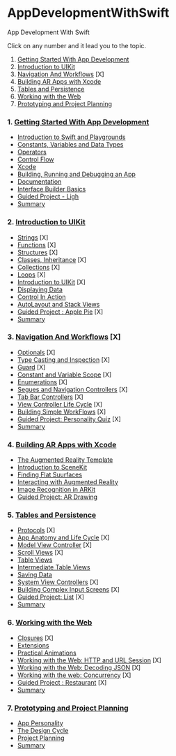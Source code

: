 # AppDevelopmentWithSwift

App Development With Swift

Click on any number and it lead you to the topic.

1. [Getting Started With App Development](https://github.com/c4arl0s/AppDevelopmentWithSwift#1-getting-started-with-app-development)
2. [Introduction to UIKit](https://github.com/c4arl0s/AppDevelopmentWithSwift#2-introduction-to-uikit)
3. [Navigation And Workflows](https://github.com/c4arl0s/AppDevelopmentWithSwift#3-navigation-and-workflows-x) [X]
4. [Building AR Apps with Xcode](https://github.com/c4arl0s/AppDevelopmentWithSwift#4-building-ar-apps-with-xcode)
5. [Tables and Persistence](https://github.com/c4arl0s/AppDevelopmentWithSwift#5-tables-and-persistence)
6. [Working with the Web](https://github.com/c4arl0s/AppDevelopmentWithSwift#6-working-with-the-web)
7. [Prototyping and Project Planning](https://github.com/c4arl0s/AppDevelopmentWithSwift#7-prototyping-and-project-planning)


### 1. [Getting Started With App Development]()
   * [Introduction to Swift and Playgrounds]()
   * [Constants, Variables and Data Types]()
   * [Operators]()
   * [Control Flow]()
   * [Xcode]()
   * [Building, Running and Debugging an App]()
   * [Documentation]()
   * [Interface Builder Basics]()
   * [Guided Project - Ligh]()
   * [Summary]()
### 2. [Introduction to UIKit]()
   * [Strings](https://github.com/c4arl0s/Swift#string--menu) [X]
   * [Functions](https://github.com/c4arl0s/Swift#functions) [X]
   * [Structures](https://github.com/c4arl0s/Swift#structures--menu) [X]
   * [Classes, Inheritance](https://github.com/c4arl0s/Swift#classes-and-inheritance--menu) [X]
   * [Collections](https://github.com/c4arl0s/Swift#collections--menu) [X]
   * [Loops](https://github.com/c4arl0s/Swift#loops) [X]
   * [Introduction to UIKit](https://github.com/c4arl0s/IntroductionToUIKit) [X]
   * [Displaying Data]()
   * [Control In Action]()
   * [AutoLayout and Stack Views](https://github.com/c4arl0s/AutoLayoutsAndStackViews)
   * [Guided Project : Apple Pie](https://github.com/c4arl0s/ApplePieApp) [X]
   * [Summary]()
### 3. [Navigation And Workflows](https://github.com/c4arl0s/NavigationAndWorkflows) [X]
   * [Optionals](https://github.com/c4arl0s/Optionals) [X]
   * [Type Casting and Inspection](https://github.com/c4arl0s/TypeCastingAndInspection) [X]
   * [Guard](https://github.com/c4arl0s/Guard) [X]
   * [Constant and Variable Scope](https://github.com/c4arl0s/ConstantAndVariableScope) [X]
   * [Enumerations](https://github.com/c4arl0s/Enumerationshttps://github.com/c4arl0s/Enumerations) [X]
   * [Segues and Navigation Controllers](https://github.com/c4arl0s/SeguesAndNavigationControllers) [X]
   * [Tab Bar Controllers](https://github.com/c4arl0s/TabBarControllers) [X]
   * [View Controller Life Cycle](https://github.com/c4arl0s/ViewControllerLifeCycle) [X]
   * [Building Simple WorkFlows](https://github.com/c4arl0s/BuildingSimpleWorkflows) [X]
   * [Guided Project: Personality Quiz](https://github.com/c4arl0s/PersonalityQuiz) [X]
   * [Summary]()
### 4. [Building AR Apps with Xcode]()
   * [The Augmented Reality Template]()
   * [Introduction to SceneKit]()
   * [Finding Flat Suurfaces]()
   * [Interacting with Augmented Reality]()
   * [Image Recognition in ARKit]()
   * [Guided Project: AR Drawing]()
### 5. [Tables and Persistence]()
   * [Protocols](https://github.com/c4arl0s/Protocols) [X]
   * [App Anatomy and Life Cycle](https://github.com/c4arl0s/AppAnatomyAndLifeCycle) [X]
   * [Model View Controller](https://github.com/c4arl0s/Model_View_Controller) [X]
   * [Scroll Views](https://github.com/c4arl0s/ScrollViews) [X]
   * [Table Views](https://github.com/c4arl0s/TableViews#table-views---content)
   * [Intermediate Table Views](https://github.com/c4arl0s/IntermediateTableViews#intermediate-table-views---content)
   * [Saving Data]()
   * [System View Controllers](https://github.com/c4arl0s/SystemViewControllers) [X]
   * [Building Complex Input Screens](https://github.com/c4arl0s/BuildingComplexInputScreens) [X]
   * [Guided Project: List](https://github.com/c4arl0s/ToDoListApp) [X]
   * [Summary]()
### 6. [Working with the Web]()
   * [Closures](https://github.com/c4arl0s/Closures) [X]
   * [Extensions]()
   * [Practical Animations]()
   * [Working with the Web: HTTP and URL Session](https://github.com/c4arl0s/WorkingWithTheWebHTTPandURLSession) [X] 
   * [Working with the Web: Decoding JSON](https://github.com/c4arl0s/WorkingWithTheWebDecodingJSON) [X] 
   * [Working with the web: Concurrency](https://github.com/c4arl0s/WorkingWithTheWebConcurrency) [X] 
   * [Guided Project : Restaurant](https://github.com/c4arl0s/RestaurantApp) [X] 
   * [Summary]()
### 7. [Prototyping and Project Planning]()
   * [App Personality]()
   * [The Design Cycle]()
   * [Project Planning]()
   * [Summary]()

